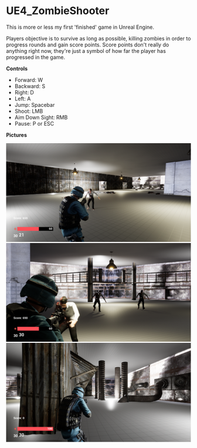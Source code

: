 # UE4_ZombieShooter

<p>
  This is more or less my first 'finished' game in Unreal Engine. 
</p>
<p>
  Players objective is to survive as long as possible,
  killing zombies in order to progress rounds and gain score points. Score points don't really do anything right now, they're
  just a symbol of how far the player has progressed in the game.
</p>
<p>
  <b> Controls </b>
  <ul>
    <li>Forward: W </li>
    <li>Backward: S </li>
    <li>Right: D </li>
    <li>Left: A </li>
    <li>Jump: Spacebar </li>
    <li>Shoot: LMB </li>
    <li>Aim Down Sight: RMB </li>
    <li>Pause: P or ESC </li>
  </ul>
</p>
<p>
  <b> Pictures </b>
</p>
<img src="Images/1.png">
<img src="Images/2.png">
<img src="Images/3.png">
